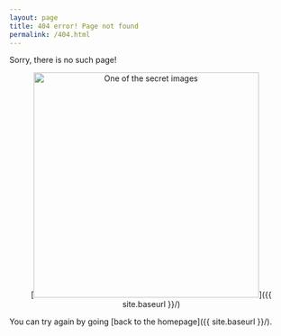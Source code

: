 ```yaml
---
layout: page
title: 404 error! Page not found
permalink: /404.html
---
```


Sorry, there is no such page!

<div style="text-align: center;">
[<img src="{{ site.baseurl }}/images/404.jpg" alt="One of the secret images" style="width: 400px;"/>]({{ site.baseurl }}/)
</div>

You can try again by going [back to the homepage]({{ site.baseurl }}/).
